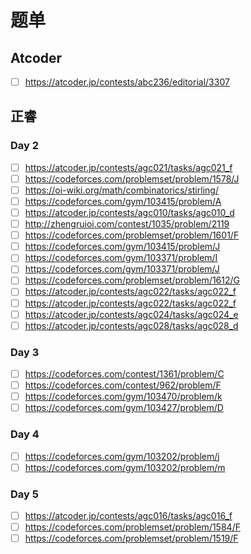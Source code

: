 # 题单

## Atcoder

- [ ] <https://atcoder.jp/contests/abc236/editorial/3307>

## 正睿

### Day 2

- [ ] <https://atcoder.jp/contests/agc021/tasks/agc021_f>
- [ ] <https://codeforces.com/problemset/problem/1578/J>
- [ ] <https://oi-wiki.org/math/combinatorics/stirling/>
- [ ] <https://codeforces.com/gym/103415/problem/A>
- [ ] <https://atcoder.jp/contests/agc010/tasks/agc010_d>
- [ ] <http://zhengruioi.com/contest/1035/problem/2119>
- [ ] <https://codeforces.com/problemset/problem/1601/F>
- [ ] <https://codeforces.com/gym/103415/problem/J>
- [ ] <https://codeforces.com/gym/103371/problem/I>
- [ ] <https://codeforces.com/gym/103371/problem/J>
- [ ] <https://codeforces.com/problemset/problem/1612/G>
- [ ] <https://atcoder.jp/contests/agc022/tasks/agc022_f>
- [ ] <https://atcoder.jp/contests/agc022/tasks/agc022_f>
- [ ] <https://atcoder.jp/contests/agc024/tasks/agc024_e>
- [ ] <https://atcoder.jp/contests/agc028/tasks/agc028_d>

### Day 3

- [ ] <https://codeforces.com/contest/1361/problem/C>
- [ ] <https://codeforces.com/contest/962/problem/F>
- [ ] <https://codeforces.com/gym/103470/problem/k>
- [ ] <https://codeforces.com/gym/103427/problem/D>

### Day 4

- [ ] <https://codeforces.com/gym/103202/problem/j>
- [ ] <https://codeforces.com/gym/103202/problem/m>

### Day 5

- [ ] <https://atcoder.jp/contests/agc016/tasks/agc016_f>
- [ ] <https://codeforces.com/problemset/problem/1584/F>
- [ ] <https://codeforces.com/problemset/problem/1519/F>
